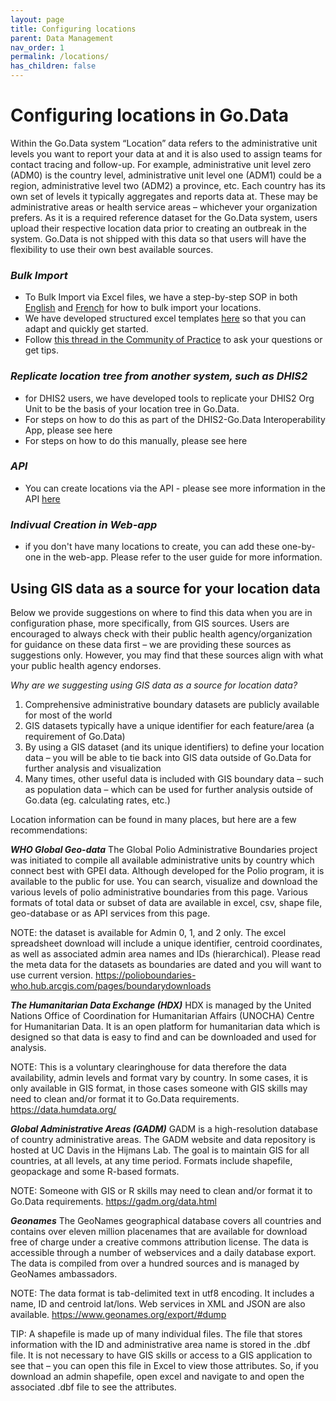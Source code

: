 ```yaml
---
layout: page
title: Configuring locations
parent: Data Management
nav_order: 1
permalink: /locations/
has_children: false
---
```


# Configuring locations in Go.Data 
Within the Go.Data system “Location” data refers to the administrative unit levels you want to report your data at and it is also used to assign teams for contact tracing and follow-up. For example, administrative unit level zero (ADM0) is the country level, administrative unit level one (ADM1) could be a region, administrative level two (ADM2) a province, etc. Each country has its own set of levels it typically aggregates and reports data at. These may be administrative areas or health service areas – whichever your organization prefers.  As it is a required reference dataset for the Go.Data system, users upload their respective location data prior to creating an outbreak in the system. Go.Data is not shipped with this data so that users will have the flexibility to use their own best available sources. 

### ***Bulk Import*** 
- To Bulk Import via Excel files, we have a step-by-step SOP in both [English](https://sprcdn-assets.sprinklr.com/1652/4b8d1d7d-12cf-4911-987e-e9a1a0fd3c41-2422637769.pdf) and [French]() for how to bulk import your locations. 
- We have developed structured excel templates [here](https://github.com/WorldHealthOrganization/godata/tree/master/docs/data-mgmt/1-locations) so that you can adapt and quickly get started.
- Follow [this thread in the Community of Practice](https://community-godata.who.int/conversations/locations-reference-data-languages/sop-bulk-importing-locations-into-godata/6022b951ed9dc017691d861f) to ask your questions or get tips.

### ***Replicate location tree from another system, such as DHIS2***
- for DHIS2 users, we have developed tools to replicate your DHIS2 Org Unit to be the basis of your location tree in Go.Data. 
- For steps on how to do this as part of the DHIS2-Go.Data Interoperability App, please see here
- For steps on how to do this manually, please see here

### ***API***
- You can create locations via the API - please see more information in the API [here](https://worldhealthorganization.github.io/godata/api-docs/)

### ***Indivual Creation in Web-app***
- if you don't have many locations to create, you can add these one-by-one in the web-app. Please refer to the user guide for more information.

## Using GIS data as a source for your location data
Below we provide suggestions on where to find this data when you are in configuration phase, more specifically, from GIS sources. Users are encouraged to always check with their public health agency/organization for guidance on these data first – we are providing these sources as suggestions only. However, you may find that these sources align with what your public health agency endorses.

_Why are we suggesting using GIS data as a source for location data?_
1.	Comprehensive administrative boundary datasets are publicly available for most of the world
2.	GIS datasets typically have a unique identifier for each feature/area (a requirement of Go.Data)
3.	By using a GIS dataset (and its unique identifiers) to define your location data – you will be able to tie back into GIS data outside of Go.Data for further analysis and visualization
4.	Many times, other useful data is included with GIS boundary data – such as population data – which can be used for further analysis outside of Go.data (eg. calculating rates, etc.)

Location information can be found in many places, but here are a few recommendations:

***WHO Global Geo-data***
The Global Polio Administrative Boundaries project was initiated to compile all available administrative units by country which connect best with GPEI data. Although developed for the Polio program, it is available to the public for use. You can search, visualize and download the various levels of polio administrative boundaries from this page. Various formats of total data or subset of data are available in excel, csv, shape file, geo-database or as API services from this page. 

NOTE: the dataset is available for Admin 0, 1, and 2 only. The excel spreadsheet download will include a unique identifier, centroid coordinates, as well as associated admin area names and IDs (hierarchical). Please read the meta data for the datasets as boundaries are dated and you will want to use current version.
https://polioboundaries-who.hub.arcgis.com/pages/boundarydownloads

***The Humanitarian Data Exchange (HDX)***
HDX is managed by the United Nations Office of Coordination for Humanitarian Affairs (UNOCHA) Centre for Humanitarian Data. It is an open platform for humanitarian data which is designed so that data is easy to find and can be downloaded and used for analysis. 

NOTE: This is a voluntary clearinghouse for data therefore the data availability, admin levels and format vary by country. In some cases, it is only available in GIS format, in those cases someone with GIS skills may need to clean and/or format it to Go.Data requirements.
https://data.humdata.org/

***Global Administrative Areas (GADM)***
GADM is a high-resolution database of country administrative areas. The GADM website and data repository is hosted at UC Davis in the Hijmans Lab. The goal is to maintain GIS for all countries, at all levels, at any time period. Formats include shapefile, geopackage and some R-based formats.

NOTE: Someone with GIS or R skills may need to clean and/or format it to Go.Data requirements.
https://gadm.org/data.html

***Geonames***
The GeoNames geographical database covers all countries and contains over eleven million placenames that are available for download free of charge under a creative commons attribution license. The data is accessible through a number of webservices and a daily database export. The data is compiled from over a hundred sources and is managed by GeoNames ambassadors.

NOTE: The data format is tab-delimited text in utf8 encoding. It includes a name, ID and centroid lat/lons. Web services in XML and JSON are also available.
https://www.geonames.org/export/#dump

TIP: A shapefile is made up of many individual files. The file that stores information with the ID and administrative area name is stored in the .dbf file. It is not necessary to have GIS skills or access to a GIS application to see that – you can open this file in Excel to view those attributes. So, if you download an admin shapefile, open excel and navigate to and open the associated .dbf file to see the attributes.

